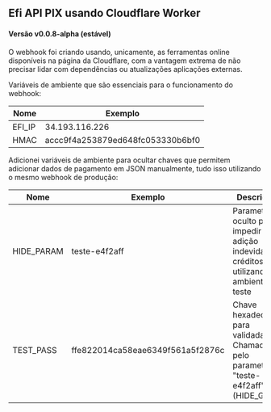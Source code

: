 
## Efi API PIX usando Cloudflare Worker
#### Versão v0.0.8-alpha (estável)

O webhook foi criando usando, unicamente, as ferramentas online disponíveis na página da Cloudflare, com a vantagem extrema de não precisar lidar com dependências ou atualizações aplicações externas.

Variáveis de ambiente que são essenciais para o funcionamento do webhook:

| Nome    | Exemplo                          |
| ---     |   ---                            |
| EFI_IP  | 34.193.116.226                   |
| HMAC    | accc9f4a253879ed648fc053330b6bf0 |

Adicionei variáveis de ambiente para ocultar chaves que permitem adicionar dados de pagamento em JSON manualmente, tudo isso utilizando o mesmo webhook de produção:

| Nome      | Exemplo                          | Descrição |
| ---       |   ---                            | ---       |
| HIDE_PARAM  | teste-e4f2aff                    | Parametro oculto para impedir adição indevida de créditos utilizando o ambiente de teste |
| TEST_PASS | ffe822014ca58eae6349f561a5f2876c | Chave hexadecimal para validada. Chamada pelo parametro "teste-e4f2aff" (HIDE_GET)       |




